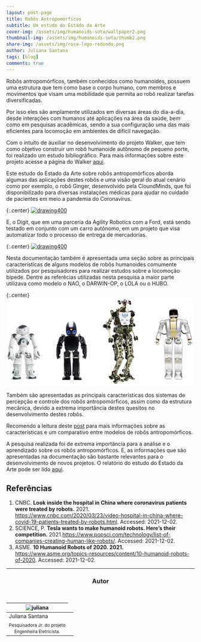 ```yaml
---
layout: post-page
title: Robôs Antropomórficos
subtitle: Um estudo do Estado da Arte
cover-img: /assets/img/humanoids-sota/wallpaper2.png
thumbnail-img: /assets/img/humanoids-sota/thumb2.png
share-img: /assets/img/rosa-logo-redondo.png
author: Juliana Santana
tags: [blog]
comments: true
---
```


Robôs antropomórficos, também conhecidos como humanoides, possuem uma estrutura que tem como base o corpo humano, com membros e movimentos que visam uma mobilidade que permita ao robô realizar tarefas diversificadas.

Por isso eles são amplamente utilizados em diversas áreas do dia-a-dia, desde interações com humanos até aplicações na área da saúde, bem como em pesquisas acadêmicas, sendo a sua configuração uma das mais eficientes para locomoção em ambientes de difícil navegação.

Com o intuito de auxiliar no desenvolvimento do projeto Walker, que tem como objetivo construir um robô humanoide autônomo de pequeno porte, foi realizado um estudo bibliográfico. Para mais informações sobre este projeto acesse a página do Walker [aqui](https://mhar-vell.github.io/rasc/project-walker/). 

Este estudo do Estado da Arte sobre robôs antropomórficos aborda algumas das aplicações destes robôs e uma visão geral do atual cenário como por exemplo, o robô Ginger, desenvolvido pela CloundMinds, que foi disponibilizado para diversas instalações médicas para ajudar no cuidado de pacientes em meio a pandemia do Coronavírus. 

{:.center}
[![drawing400](../assets/img/humanoids-sota/ginger.gif)](../assets/img/humanoids-sota/ginger.gif)

E, o Digit, que em uma parceria da Agility Robotics com a Ford, está sendo testado em conjunto com um carro autônomo, em um projeto que visa automatizar todo o processo de entrega de mercadorias.

{:.center}
[![drawing400](../assets/img/humanoids-sota/Agility-GIF-2.gif)](../assets/img/humanoids-sota/Agility-GIF-2.gif)


Nesta documentação também é apresentada uma seção sobre as principais características de alguns modelos de robôs humanoides comumente utilizados por pesquisadores para realizar estudos sobre a locomoção bípede. Dentre as referêcias utilizadas nesta pesquisa a maior parte utilizava como modelo o NAO, o DARWIN-OP, o LOLA ou o HUBO.

{:.center}
[![drawing600](../assets/img/humanoids-sota/robots.png)](../assets/img/humanoids-sota/robots.png)

Também são apresentadas as principais características dos sistemas de percepção e controle dos robôs antropomórficos, assim como da estrutura mecânica, devido a extrema importância destes quesitos no desenvolvimento destes robôs.

Recomendo a leitura deste [post](https://mhar-vell.github.io/rasc/2021-10-06-walker-comparativo/) para mais informações sobre as características e um comparativo entre modelos de robôs antropomórficos.

A pesquisa realizada foi de extrema importância para a análise e o aprendizado sobre os robôs antropomórficos. E, as informações que são apresentadas na documentação são bastante relevantes para o desenvolvimento de novos projetos. O relatório do estudo do Estado da Arte pode ser lido [aqui](https://github.com/Brazilian-Institute-of-Robotics/bir_humanoid_sota/tree/sota).

## Referências

1. CNBC. **Look inside the hospital in China where coronavirus patients were treated by robots.** 2021. <https://www.cnbc.com/2020/03/23/video-hospital-in-china-where-covid-19-patients-treated-by-robots.html>. Accessed: 2021-12-02.
2. SCIENCE, P. **Tesla wants to make humanoid robots. Here’s their competition.** 2021.<https://www.popsci.com/technology/list-of-companies-creating-human-like-robots/>. Accessed: 2021-12-02.
3. ASME. **10 Humanoid Robots of 2020. 2021.** <https://www.asme.org/topics-resources/content/10-humanoid-robots-of-2020>. Accessed: 2021-12-02. 

* * *

<!-- autor -->
<center><h3 class="post-title">Autor</h3><br/></center>
<div class="row">
<div class="col-xl-auto offset-xl-0 col-lg-4 offset-lg-0 center">
  <table class="table-borderless highlight">
    <thead>
      <tr>
        <th><img src="{{ 'assets/img/people/juliana-1.png' | relative_url }}" width="100" alt="juliana" class="img-fluid rounded-circle" /></th>
      </tr>
    </thead>
    <tbody>
      <tr class="font-weight-bolder" style="text-align: center margin-top: 0">
        <td>Juliana Santana</td>
      </tr>
      <tr style="text-align: center" >
        <td style="vertical-align: top"><small>Pesquisadora Jr. do projeto <br>Engenheira Eletricista.</small></td>
        <td></td>
      </tr>
    </tbody>
  </table>
</div>
</div>

<br>

<br>



